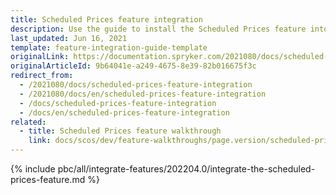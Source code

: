 ```yaml
---
title: Scheduled Prices feature integration
description: Use the guide to install the Scheduled Prices feature into your project.
last_updated: Jun 16, 2021
template: feature-integration-guide-template
originalLink: https://documentation.spryker.com/2021080/docs/scheduled-prices-feature-integration
originalArticleId: 9b64041e-a249-4675-8e39-82b016675f3c
redirect_from:
  - /2021080/docs/scheduled-prices-feature-integration
  - /2021080/docs/en/scheduled-prices-feature-integration
  - /docs/scheduled-prices-feature-integration
  - /docs/en/scheduled-prices-feature-integration
related:
  - title: Scheduled Prices feature walkthrough
    link: docs/scos/dev/feature-walkthroughs/page.version/scheduled-prices-feature-walkthrough.html
---
```


{% include pbc/all/integrate-features/202204.0/integrate-the-scheduled-prices-feature.md %} <!-- To edit, see /_includes/pbc/all/integrate-features/202204.0/integrate-the-scheduled-prices-feature.md -->
